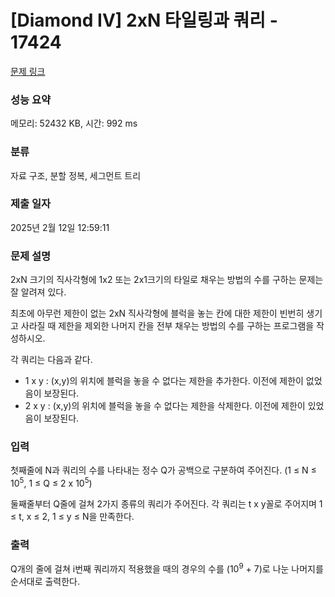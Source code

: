 # [Diamond IV] 2xN 타일링과 쿼리 - 17424 

[문제 링크](https://www.acmicpc.net/problem/17424) 

### 성능 요약

메모리: 52432 KB, 시간: 992 ms

### 분류

자료 구조, 분할 정복, 세그먼트 트리

### 제출 일자

2025년 2월 12일 12:59:11

### 문제 설명

<p>2xN 크기의 직사각형에 1x2 또는 2x1크기의 타일로 채우는 방법의 수를 구하는 문제는 잘 알려져 있다.</p>

<p>최초에 아무런 제한이 없는 2xN 직사각형에 블럭을 놓는 칸에 대한 제한이 빈번히 생기고 사라질 때 제한을 제외한 나머지 칸을 전부 채우는 방법의 수를 구하는 프로그램을 작성하시오.</p>

<p>각 쿼리는 다음과 같다.</p>

<ul>
	<li>1 x y : (x,y)의 위치에 블럭을 놓을 수 없다는 제한을 추가한다. 이전에 제한이 없었음이 보장된다.</li>
	<li>2 x y : (x,y)의 위치에 블럭을 놓을 수 없다는 제한을 삭제한다. 이전에 제한이 있었음이 보장된다.</li>
</ul>

### 입력 

 <p>첫째줄에 N과 쿼리의 수를 나타내는 정수 Q가 공백으로 구분하여 주어진다. (1 ≤ N ≤ 10<sup>5</sup>​​​​, 1 ≤ Q ≤ 2 x 10<sup>5</sup>)</p>

<p>둘째줄부터 Q줄에 걸쳐 2가지 종류의 쿼리가 주어진다. 각 쿼리는 t x y꼴로 주어지며 1 ≤ t, x ≤ 2, 1 ≤ y ≤ N을 만족한다.</p>

### 출력 

 <p>Q개의 줄에 걸쳐 i번째 쿼리까지 적용했을 때의 경우의 수를 (10<sup>9</sup> + 7)로 나눈 나머지를 순서대로 출력한다.</p>

